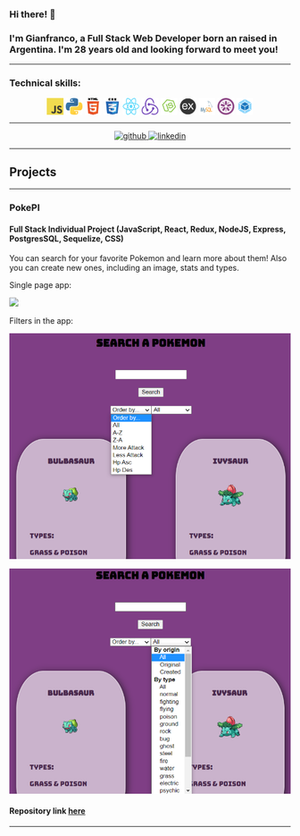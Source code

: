 ### Hi there! 👋
### I'm Gianfranco, a Full Stack Web Developer born an raised in Argentina. I'm 28 years old and looking forward to meet you!

---

### Technical skills:  
<p align="center">
  <img src="https://github.com/giancucinotta/giancucinotta/blob/main/img/skills/javascript.png" width="30" height="30" align="center"/>
  <img src="https://github.com/giancucinotta/giancucinotta/blob/main/img/skills/python.png" width="30" height="30" align="center"/>
  <img src="https://github.com/giancucinotta/giancucinotta/blob/main/img/skills/html5.png" width="30" height="30" align="center"/>
  <img src="https://github.com/giancucinotta/giancucinotta/blob/main/img/skills/css.png" width="30" height="30" align="center"/>
  <img src="https://github.com/giancucinotta/giancucinotta/blob/main/img/skills/react.png" width="30" height="30" align="center"/>
  <img src="https://github.com/giancucinotta/giancucinotta/blob/main/img/skills/redux.png" width="30" height="30" align="center"/>
  <img src="https://github.com/giancucinotta/giancucinotta/blob/main/img/skills/nodejs.png" width="30" height="30" align="center"/>
  <img src="https://github.com/giancucinotta/giancucinotta/blob/main/img/skills/express.png" width="30" height="30" align="center"/>
  <img src="https://github.com/giancucinotta/giancucinotta/blob/main/img/skills/mysql.svg" width="30" height="30" align="center"/>
  <img src="https://github.com/giancucinotta/giancucinotta/blob/main/img/skills/jasmine.png" width="30" height="30" align="center"/>
  <img src="https://github.com/giancucinotta/giancucinotta/blob/main/img/skills/webpack.png" width="30" height="30" align="center"/>
</p>  

---  


<p align="center">
    <a href="https://github.com/giancucinotta">
      <img src='https://cdn.jsdelivr.net/npm/simple-icons@3.0.1/icons/github.svg' alt='github' height='40'>
    </a>
    <a href="https://www.linkedin.com/in/gianfranco-cucinotta/">
      <img src='https://cdn.jsdelivr.net/npm/simple-icons@3.0.1/icons/linkedin.svg' alt='linkedin' height='40'>
    </a>
</p>

---  

## Projects 

---
### PokePI
#### Full Stack Individual Project (JavaScript, React, Redux, NodeJS, Express, PostgresSQL, Sequelize, CSS) 
You can search for your favorite Pokemon and learn more about them! Also you can create new ones, including an image, stats and types. 

Single page app:

[<img src="https://github.com/giancucinotta/giancucinotta/blob/main/img/PokePI/React%20App%20-%20Google%20Chrome%202021-07-08%2014-07-18.gif"/>](https://github.com/giancucinotta/PokePI) 

Filters in the app:

[<img src="https://github.com/giancucinotta/giancucinotta/blob/main/img/PokePI/SS1.png"/>](https://github.com/giancucinotta/PI-Pokemon-FT13)

[<img src="https://github.com/giancucinotta/giancucinotta/blob/main/img/PokePI/SS2.png"/>](https://github.com/giancucinotta/PI-Pokemon-FT13)


#### Repository link [here](https://github.com/giancucinotta/PI-Pokemon-FT13)

---
